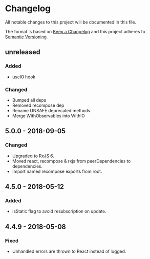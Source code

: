 # Changelog

All notable changes to this project will be documented in this file.

The format is based on [Keep a Changelog](http://keepachangelog.com/en/1.0.0/)
and this project adheres to [Semantic Versioning](http://semver.org/spec/v2.0.0.html).

## unreleased

### Added

- useIO hook

### Changed

- Bumped all deps
- Removed recompose dep
- Rename UNSAFE deprecated methods
- Merge WithObservables into WithIO

## 5.0.0 - 2018-09-05

### Changed

- Upgraded to RxJS 6.
- Moved react, recompose & rxjs from peerDependencies to dependencies.
- Import named recompose exports from root.

## 4.5.0 - 2018-05-12

### Added

- isStatic flag to avoid resubscription on update.

## 4.4.9 - 2018-05-08

### Fixed

- Unhandled errors are thrown to React instead of logged.
